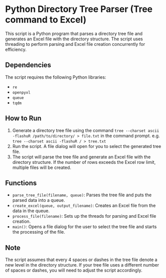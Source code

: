 # Python Directory Tree Parser (Tree command to Excel)

This script is a Python program that parses a directory tree file and generates an Excel file with the directory structure. The script uses threading to perform parsing and Excel file creation concurrently for efficiency.

## Dependencies

The script requires the following Python libraries:

- `re`
- `openpyxl`
- `queue`
- `tqdm`

## How to Run

1. Generate a directory tree file using the command `tree --charset ascii -flashuR /path/to/directory/ > file.txt` in the command prompt.
   e.g. `tree --charset ascii -flashuR / > tree.txt`
2. Run the script. A file dialog will open for you to select the generated tree file.
3. The script will parse the tree file and generate an Excel file with the directory structure. If the number of rows exceeds the Excel row limit, multiple files will be created.

## Functions

- `parse_tree_file(filename, queue)`: Parses the tree file and puts the parsed data into a queue.
- `create_excel(queue, output_filename)`: Creates an Excel file from the data in the queue.
- `process_file(filename)`: Sets up the threads for parsing and Excel file creation.
- `main()`: Opens a file dialog for the user to select the tree file and starts the processing of the file.

## Note

The script assumes that every 4 spaces or dashes in the tree file denote a new level in the directory structure. If your tree file uses a different number of spaces or dashes, you will need to adjust the script accordingly.

